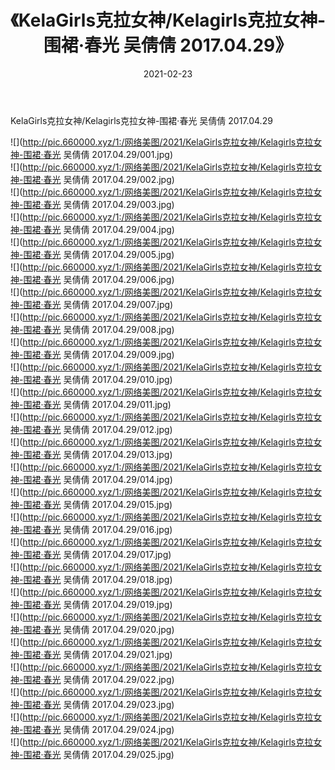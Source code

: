 ﻿---
layout: post
title:  《KelaGirls克拉女神/Kelagirls克拉女神-围裙·春光 吴倩倩 2017.04.29》
date:   2021-02-23
img: http://pic.660000.xyz/1:/网络美图/2021/KelaGirls克拉女神/Kelagirls克拉女神-围裙·春光 吴倩倩 2017.04.29/000.jpg
categories: [美女, 清纯, 唯美]
---

KelaGirls克拉女神/Kelagirls克拉女神-围裙·春光 吴倩倩 2017.04.29

 ![](http://pic.660000.xyz/1:/网络美图/2021/KelaGirls克拉女神/Kelagirls克拉女神-围裙·春光 吴倩倩 2017.04.29/001.jpg) <br>![](http://pic.660000.xyz/1:/网络美图/2021/KelaGirls克拉女神/Kelagirls克拉女神-围裙·春光 吴倩倩 2017.04.29/002.jpg) <br>![](http://pic.660000.xyz/1:/网络美图/2021/KelaGirls克拉女神/Kelagirls克拉女神-围裙·春光 吴倩倩 2017.04.29/003.jpg) <br>![](http://pic.660000.xyz/1:/网络美图/2021/KelaGirls克拉女神/Kelagirls克拉女神-围裙·春光 吴倩倩 2017.04.29/004.jpg) <br>![](http://pic.660000.xyz/1:/网络美图/2021/KelaGirls克拉女神/Kelagirls克拉女神-围裙·春光 吴倩倩 2017.04.29/005.jpg) <br>![](http://pic.660000.xyz/1:/网络美图/2021/KelaGirls克拉女神/Kelagirls克拉女神-围裙·春光 吴倩倩 2017.04.29/006.jpg) <br>![](http://pic.660000.xyz/1:/网络美图/2021/KelaGirls克拉女神/Kelagirls克拉女神-围裙·春光 吴倩倩 2017.04.29/007.jpg) <br>![](http://pic.660000.xyz/1:/网络美图/2021/KelaGirls克拉女神/Kelagirls克拉女神-围裙·春光 吴倩倩 2017.04.29/008.jpg) <br>![](http://pic.660000.xyz/1:/网络美图/2021/KelaGirls克拉女神/Kelagirls克拉女神-围裙·春光 吴倩倩 2017.04.29/009.jpg) <br>![](http://pic.660000.xyz/1:/网络美图/2021/KelaGirls克拉女神/Kelagirls克拉女神-围裙·春光 吴倩倩 2017.04.29/010.jpg) <br>![](http://pic.660000.xyz/1:/网络美图/2021/KelaGirls克拉女神/Kelagirls克拉女神-围裙·春光 吴倩倩 2017.04.29/011.jpg) <br>![](http://pic.660000.xyz/1:/网络美图/2021/KelaGirls克拉女神/Kelagirls克拉女神-围裙·春光 吴倩倩 2017.04.29/012.jpg) <br>![](http://pic.660000.xyz/1:/网络美图/2021/KelaGirls克拉女神/Kelagirls克拉女神-围裙·春光 吴倩倩 2017.04.29/013.jpg) <br>![](http://pic.660000.xyz/1:/网络美图/2021/KelaGirls克拉女神/Kelagirls克拉女神-围裙·春光 吴倩倩 2017.04.29/014.jpg) <br>![](http://pic.660000.xyz/1:/网络美图/2021/KelaGirls克拉女神/Kelagirls克拉女神-围裙·春光 吴倩倩 2017.04.29/015.jpg) <br>![](http://pic.660000.xyz/1:/网络美图/2021/KelaGirls克拉女神/Kelagirls克拉女神-围裙·春光 吴倩倩 2017.04.29/016.jpg) <br>![](http://pic.660000.xyz/1:/网络美图/2021/KelaGirls克拉女神/Kelagirls克拉女神-围裙·春光 吴倩倩 2017.04.29/017.jpg) <br>![](http://pic.660000.xyz/1:/网络美图/2021/KelaGirls克拉女神/Kelagirls克拉女神-围裙·春光 吴倩倩 2017.04.29/018.jpg) <br>![](http://pic.660000.xyz/1:/网络美图/2021/KelaGirls克拉女神/Kelagirls克拉女神-围裙·春光 吴倩倩 2017.04.29/019.jpg) <br>![](http://pic.660000.xyz/1:/网络美图/2021/KelaGirls克拉女神/Kelagirls克拉女神-围裙·春光 吴倩倩 2017.04.29/020.jpg) <br>![](http://pic.660000.xyz/1:/网络美图/2021/KelaGirls克拉女神/Kelagirls克拉女神-围裙·春光 吴倩倩 2017.04.29/021.jpg) <br>![](http://pic.660000.xyz/1:/网络美图/2021/KelaGirls克拉女神/Kelagirls克拉女神-围裙·春光 吴倩倩 2017.04.29/022.jpg) <br>![](http://pic.660000.xyz/1:/网络美图/2021/KelaGirls克拉女神/Kelagirls克拉女神-围裙·春光 吴倩倩 2017.04.29/023.jpg) <br>![](http://pic.660000.xyz/1:/网络美图/2021/KelaGirls克拉女神/Kelagirls克拉女神-围裙·春光 吴倩倩 2017.04.29/024.jpg) <br>![](http://pic.660000.xyz/1:/网络美图/2021/KelaGirls克拉女神/Kelagirls克拉女神-围裙·春光 吴倩倩 2017.04.29/025.jpg) <br>
